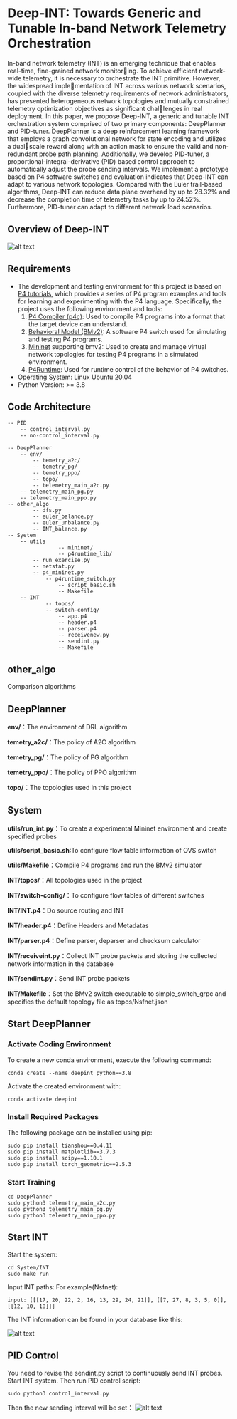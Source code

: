 # Deep-INT: Towards Generic and Tunable In-band Network Telemetry Orchestration
In-band network telemetry (INT) is an emerging technique that enables real-time, fine-grained network monitoring. To achieve efficient network-wide telemetry, it is necessary to orchestrate the INT primitive. However, the widespread implementation of INT across various network scenarios, coupled with the diverse telemetry requirements of network administrators, has presented heterogeneous network topologies and mutually constrained telemetry optimization objectives as significant challenges in real deployment. In this paper, we propose Deep-INT, a
generic and tunable INT orchestration system comprised of two primary components: DeepPlanner and PID-tuner. DeepPlanner is a deep reinforcement learning framework that employs a graph convolutional network for state encoding and utilizes a dualscale reward along with an action mask to ensure the valid and non-redundant probe path planning. Additionally, we develop PID-tuner, a proportional-integral-derivative (PID) based control approach to automatically adjust the probe sending intervals. We implement a prototype based on P4 software switches and
evaluation indicates that Deep-INT can adapt to various network topologies. Compared with the Euler trail-based algorithms, Deep-INT can reduce data plane overhead by up to 28.32% and decrease the completion time of telemetry tasks by up to 24.52%. Furthermore, PID-tuner can adapt to different network load scenarios.
## Overview of Deep-INT
![alt text](image-2.png)
## Requirements
- The development and testing environment for this project is based on [P4 tutorials](https://github.com/p4lang/tutorials/tree/master), which provides a series of P4 program examples and tools for learning and experimenting with the P4 language. Specifically, the project uses the following environment and tools:
  1. [P4 Compiler (p4c)](https://github.com/p4lang/p4c): Used to compile P4 programs into a format that the target device can understand.
  2. [Behavioral Model (BMv2)](https://github.com/p4lang/behavioral-model/blob/main/docs/simple_switch.md): A software P4 switch used for simulating and testing P4 programs. 
  3. [Mininet](https://github.com/mininet/mininet) supporting bmv2: Used to create and manage virtual network topologies for testing P4 programs in a simulated environment.
  4. [P4Runtime](https://p4.org/specs/): Used for runtime control of the behavior of P4 switches.
- Operating System: Linux Ubuntu 20.04
- Python Version: >= 3.8
## Code Architecture
```
-- PID
	-- control_interval.py
	-- no-control_interval.py

-- DeepPlanner
	-- env/
        -- temetry_a2c/
        -- temetry_pg/
        -- temetry_ppo/
        -- topo/
        -- telemetry_main_a2c.py
	-- telemetry_main_pg.py
	-- telemetry_main_ppo.py
-- other_algo
        -- dfs.py
        -- euler_balance.py
        -- euler_unbalance.py
        -- INT_balance.py
-- Syetem
	-- utils
                -- mininet/
                -- p4runtime_lib/
		-- run_exercise.py
		-- netstat.py
		-- p4_mininet.py
        	-- p4runtime_switch.py
                -- script_basic.sh
                -- Makefile
	-- INT
	        -- topos/
	        -- switch-config/
                -- app.p4
                -- header.p4
                -- parser.p4
                -- receivenew.py
                -- sendint.py
                -- Makefile

```
## other_algo
Comparison algorithms
## DeepPlanner
**env/**：The environment of DRL algorithm

**temetry_a2c/**：The policy of A2C algorithm

**temetry_pg/**：The policy of PG algorithm

**temetry_ppo/**：The policy of PPO algorithm

**topo/**：The topologies used in this project

## System

**utils/run_int.py**：To create a experimental Mininet environment and create specified probes

**utils/script_basic.sh**:To configure flow table information of OVS switch

**utils/Makefile**：Compile P4 programs and run the BMv2 simulator

**INT/topos/**：All topologies used in the project

**INT/switch-config/**：To configure flow tables of different switches

**INT/INT.p4**：Do source routing and INT

**INT/header.p4**：Define Headers and Metadatas

**INT/parser.p4**：Define parser, deparser and checksum calculator

**INT/receiveint.py**：Collect INT probe packets and storing the collected network information in the database

**INT/sendint.py**：Send INT probe packets

**INT/Makefile**：Set the BMv2 switch executable to simple_switch_grpc and specifies the default topology file as topos/Nsfnet.json

## Start DeepPlanner
### Activate Coding Environment
To create a new conda environment, execute the following command:
```
conda create --name deepint python==3.8
```
Activate the created environment with:
```
conda activate deepint
```
### Install Required Packages
The following package can be installed using pip:
```
sudo pip install tianshou==0.4.11
sudo pip install matplotlib==3.7.3
sudo pip install scipy==1.10.1
sudo pip install torch_geometric==2.5.3
```
### Start Training
```
cd DeepPlanner
sudo python3 telemetry_main_a2c.py
sudo python3 telemetry_main_pg.py
sudo python3 telemetry_main_ppo.py
```
## Start INT
Start the system:
```
cd System/INT
sudo make run
```
Input INT paths:
For example(Nsfnet):
```
input: [[[17, 20, 22, 2, 16, 13, 29, 24, 21]], [[7, 27, 8, 3, 5, 0]], [[12, 10, 18]]]
```
The INT information can be found in your database like this:

![alt text](image.png)
## PID Control
You need to revise the sendint.py script to continuously send INT probes.
Start INT system.
Then run PID control script:
```
sudo python3 control_interval.py
```
Then the new sending interval will be set：
![alt text](image-1.png)
